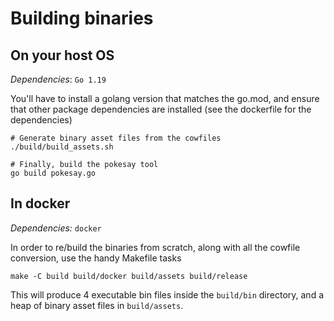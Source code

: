 # Building binaries

## On your host OS

_Dependencies_: `Go 1.19`

You'll have to install a golang version that matches the go.mod, and ensure that other package
dependencies are installed (see the dockerfile for the dependencies)

```shell
# Generate binary asset files from the cowfiles
./build/build_assets.sh

# Finally, build the pokesay tool
go build pokesay.go
```

## In docker

_Dependencies:_ `docker`

In order to re/build the binaries from scratch, along with all the cowfile conversion, use the handy
Makefile tasks

```shell
make -C build build/docker build/assets build/release
```

This will produce 4 executable bin files inside the `build/bin` directory, and a heap of binary asset files in `build/assets`.
